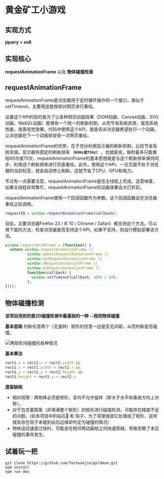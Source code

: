 # **黄金矿工小游戏**

## 实现方式
  **jquery + es6**

## 实现核心
  **requestAnimationFrame**  以及  **物体碰撞检测**

## requestAnimationFrame
  requestAnimationFrame是浏览器用于定时循环操作的一个接口，类似于setTimeout，主要用途是按帧对网页进行重绘。

  设置这个API的目的是为了让各种网页动画效果（DOM动画、Canvas动画、SVG动画、WebGL动画）能够有一个统一的刷新机制，从而节省系统资源，提高系统性能，改善视觉效果。代码中使用这个API，就是告诉浏览器希望执行一个动画，让浏览器在下一个动画帧安排一次网页重绘。

  requestAnimationFrame的优势，在于充分利用显示器的刷新机制，比较节省系统资源。显示器有固定的刷新频率 **`（60Hz或75Hz）`** ，也就是说，每秒最多只能重绘60次或75次，requestAnimationFrame的基本思想就是与这个刷新频率保持同步，利用这个刷新频率进行页面重绘。此外，使用这个API，一旦页面不处于浏览器的当前标签，就会自动停止刷新。这就节省了CPU、GPU和电力。

  不过有一点需要注意，requestAnimationFrame是在主线程上完成。这意味着，如果主线程非常繁忙，requestAnimationFrame的动画效果会大打折扣。

  requestAnimationFrame使用一个回调函数作为参数。这个回调函数会在浏览器重绘之前调用。
  ```javascript
  requestID = window.requestAnimationFrame(callback); 
  ```
  目前，主要浏览器Firefox 23 / IE 10 / Chrome / Safari）都支持这个方法。可以用下面的方法，检查浏览器是否支持这个API。如果不支持，则自行模拟部署该方法。

  ```javascript
  window.requestAnimFrame = (function() {
    return window.requestAnimationFrame ||
            window.webkitRequestAnimationFrame ||
            window.mozRequestAnimationFrame ||
            window.oRequestAnimationFrame ||
            window.msRequestAnimationFrame ||
            function(callback) {
              window.setTimeout(callback, 1000 / 60);
            };
  })();
  ```

## 物体碰撞检测

  **该项目用到的是2D碰撞检测中最基础的一种 --规则物体碰撞**

  **基本思路**
  判断任意两个（无旋转）矩形的任意一边是否无间距，从而判断是否碰撞。

  ![两矩形间碰撞的各种情况](http://yechuanjie-image.oss-cn-beijing.aliyuncs.com/18-10-16/99740667.jpg)

  **基本算法**
  ```javascript
  rect1.x < rect2.x + rect2.width &&
  rect1.x + rect1.width > rect2.x &&
  rect1.y < rect2.y + rect2.height &&
  rect1.height + rect1.y > rect2.y
  ```
  **遗留缺陷**
  * 相对局限：两物体必须是矩形，且均不允许旋转（即关于水平和垂直方向上对称）。
  * 对于包含着图案（非填满整个矩形）的矩形进行碰撞检测，可能存在精度不足的问题。(如本项目中的钻石💎 和 钩子，为了简便我把它处理成了矩形，这样就会存在钩子未碰到钻石边缘却判定为碰撞的情况)
  * 物体运动速度过快时，可能会在相邻两动画帧之间快速穿越，导致忽略了本应碰撞的事件发生。

## 试着玩一把
    git clone https://github.com/Yechuanjie/goldman.git
    npm install
    npm run dev
